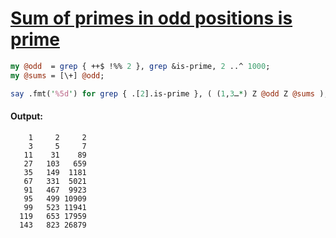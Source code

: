 [1]: https://rosettacode.org/wiki/Sum_of_primes_in_odd_positions_is_prime

# [Sum of primes in odd positions is prime][1]

```perl
my @odd  = grep { ++$ !%% 2 }, grep &is-prime, 2 ..^ 1000;
my @sums = [\+] @odd;

say .fmt('%5d') for grep { .[2].is-prime }, ( (1,3…*) Z @odd Z @sums );
```

#### Output:
```
    1     2     2
    3     5     7
   11    31    89
   27   103   659
   35   149  1181
   67   331  5021
   91   467  9923
   95   499 10909
   99   523 11941
  119   653 17959
  143   823 26879
```
